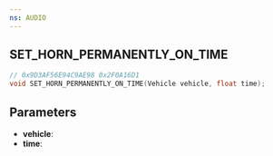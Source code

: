 ```yaml
---
ns: AUDIO
---
```

## SET_​HORN_​PERMANENTLY_​ON_​TIME

```c
// 0x9D3AF56E94C9AE98 0x2F0A16D1
void SET_​HORN_​PERMANENTLY_​ON_​TIME(Vehicle vehicle, float time);
```


## Parameters
* **vehicle**: 
* **time**: 

